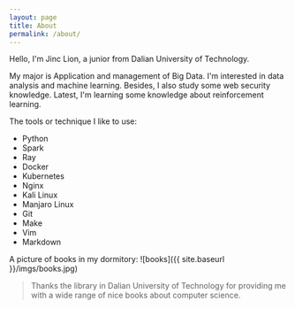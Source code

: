 ```yaml
---
layout: page
title: About
permalink: /about/
---
```


Hello, I'm Jinc Lion, a junior from Dalian University of Technology.

My major is Application and management of Big Data. I'm interested in data analysis and machine learning. Besides, I also study some web security knowledge. Latest, I'm learning some knowledge about reinforcement learning.

The tools or technique I like to use:

- Python
- Spark
- Ray
- Docker
- Kubernetes
- Nginx
- Kali Linux
- Manjaro Linux
- Git
- Make
- Vim
- Markdown

A picture of books in my dormitory:
![books]({{ site.baseurl }}/imgs/books.jpg)
> Thanks the library in Dalian University of Technology for providing me with a wide range of nice books about computer science.
